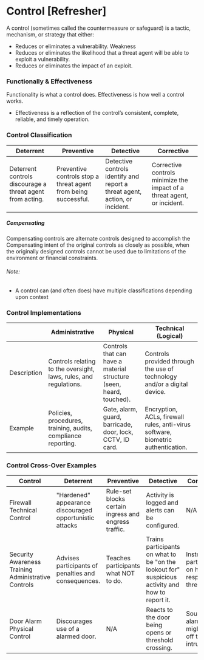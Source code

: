 # Control [Refresher]
A control (sometimes called the countermeasure or safeguard) is a tactic, mechanism, or strategy that either:
* Reduces or eliminates a vulnerability. Weakness
* Reduces or eliminates the likelihood that a threat agent will be able to exploit a vulnerability.
* Reduces or eliminates the impact of an exploit.

### Functionally & Effectiveness
Functionality is what a control does. Effectiveness is how well a control works.
* Effectiveness is a reflection of the control’s consistent, complete, reliable, and timely operation.

### Control Classification
| Deterrent | Preventive | Detective | Corrective |
|-----------|------------|-----------|------------|
| Deterrent controls discourage a threat agent from acting. | Preventive controls stop a threat agent from being successful. | Detective controls identify and report a threat agent, action, or incident. | Corrective controls minimize the impact of a threat agent, or incident. |

##### Compensating
Compensating controls are alternate controls designed to accomplish the
Compensating intent of the original controls as closely as possible, when the originally
designed controls cannot be used due to limitations of the environment or
financial constraints.
###### Note:
* A control can (and often does) have multiple classifications depending upon context


### Control Implementations
|       | Administrative       | Physical     | Technical (Logical) |
|-------|----------------------|--------------|---------------------|
| Description | Controls relating to the oversight, laws, rules, and regulations. | Controls that can have a material structure (seen, heard, touched). | Controls provided through the use of technology and/or a digital device. |
| Example | Policies, procedures, training, audits, compliance reporting. | Gate, alarm, guard, barricade, door, lock, CCTV, ID card. | Encryption, ACLs, firewall rules, anti-virus software, biometric authentication. |

### Control Cross-Over Examples
| Control | Deterrent | Preventive | Detective | Corrective |
|---------|-----------|------------|-----------|------------|
| Firewall Technical Control | "Hardened" appearance discouraged opportunistic attacks | Rule-set blocks certain ingress and engress traffic. | Activity is logged and alerts can be configured. | N/A |    
| Security Awareness Training Administrative Controls | Advises participants of penalties and consequences. | Teaches participants what NOT to do. | Trains participants on what to be "on the lookout for" suspicious activity and how to report it. | Instructs participants on how to respond to threat. |
| Door Alarm Physical Control | Discourages use of a alarmed door. | N/A | Reacts to the door being opens or threshold crossing. | Sounds an alarm that might scare off the intruder. |
